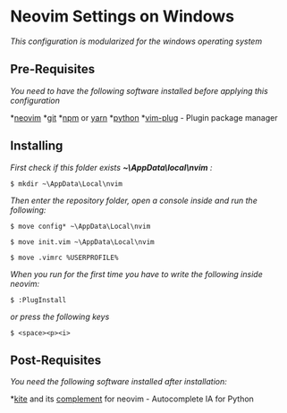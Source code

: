 # Neovim Settings on Windows

_This configuration is modularized for the windows operating system_

## Pre-Requisites

_You need to have the following software installed before applying this configuration_

*[neovim](https://github.com/neovim/neovim/wiki/Installing-Neovim)
*[git](https://git-scm.com/downloads)
*[npm](https://www.npmjs.com/get-npm) or [yarn](https://classic.yarnpkg.com/en/docs/install#windows-stable) 
*[python](https://www.python.org/downloads/)
*[vim-plug](https://github.com/junegunn/vim-plug) - Plugin package manager

## Installing

_First check if this folder exists **~\AppData\local\nvim** :_

```
$ mkdir ~\AppData\Local\nvim
```
_Then enter the repository folder, open a console inside and run the following:_
```
$ move config* ~\AppData\Local\nvim
```
```
$ move init.vim ~\AppData\Local\nvim
```
```
$ move .vimrc %USERPROFILE% 
```
_When you run for the first time you have to write the following inside neovim:_
```
$ :PlugInstall 
```
_or press the following keys_
```
$ <space><p><i> 
```

## Post-Requisites

_You need the following software installed after installation:_

*[kite](https://www.kite.com/integrations/vim/) and its [complement](https://github.com/kiteco/vim-plugin/blob/master/DEVELOPMENT.md) for neovim - Autocomplete IA for Python

